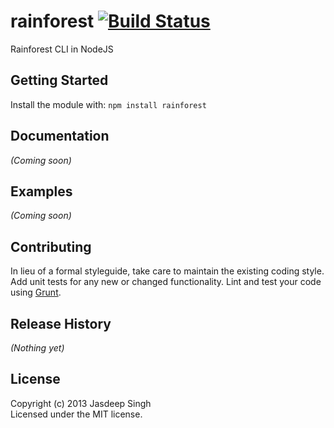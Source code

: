 # rainforest [![Build Status](https://secure.travis-ci.org/jasdeepsingh/rainforest.png?branch=master)](http://travis-ci.org/jasdeepsingh/rainforest)

Rainforest CLI in NodeJS

## Getting Started
Install the module with: `npm install rainforest`


## Documentation
_(Coming soon)_

## Examples
_(Coming soon)_

## Contributing
In lieu of a formal styleguide, take care to maintain the existing coding style. Add unit tests for any new or changed functionality. Lint and test your code using [Grunt](http://gruntjs.com/).

## Release History
_(Nothing yet)_

## License
Copyright (c) 2013 Jasdeep Singh  
Licensed under the MIT license.
